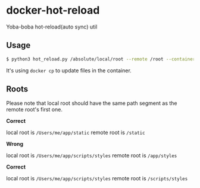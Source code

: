 # docker-hot-reload
Yoba-boba hot-reload(auto sync) util

## Usage

```sh
$ python3 hot_reload.py /absolute/local/root --remote /root --container some-container-name
```

It's using `docker cp` to update files in the container.

## Roots
Please note that local root should have the same path segment as the remote root's first one.

**Correct**

local root is `/Users/me/app/static` remote root is `/static`

**Wrong**

local root is `/Users/me/app/scripts/styles` remote root is `/app/styles`

**Correct**

local root is `/Users/me/app/scripts/styles` remote root is `/scripts/styles`
